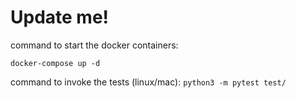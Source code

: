 # Update me!


command to start the docker containers:

`docker-compose up -d`

command to invoke the tests (linux/mac):
`python3 -m pytest test/`
